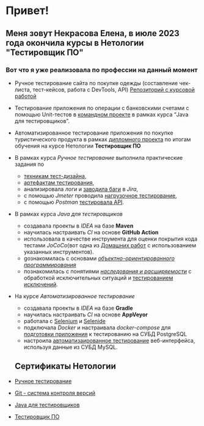 # Привет!
## Меня зовут Некрасова Елена, в июле 2023 года окончила курсы в Нетологии "Тестировщик ПО"

### Вот что я уже реализовала по профессии на данный момент

* Ручное тестирование сайта по покупке одежды (составление чек-листа, тест-кейсов, работа с DevTools, API) [Репозиторий с курсовой работой](https://docs.google.com/spreadsheets/d/1VWh47sVWx9zm0AB4kgOQ7FyQGDp30MgcrzSbOWjj90w/edit#gid=0)

* Тестирование приложения по операции с банковскими счетами с помощью Unit-тестов в [командном проекте](https://github.com/Kvazavr/javaqa-team-diplom-2) в рамках курса “Java для тестировщиков”.
  
* Автоматизированное тестирование приложения по покупке туристического продукта в рамках [дипломного проекта](https://github.com/Kvazavr/QA_Diplom) по итогам обучения на курсе Нетологии **Тестировщик ПО**
* В рамках курса *Ручное тестирование* выполнила практические задания по
    * [техникам тест-дизайна](https://docs.google.com/document/d/16ZJSmAgjYFiNTNuZfs0zFlJCmo4wAgpteSqUWu7cuPU/edit?usp=sharing),
    * [артефактам тестирования](https://docs.google.com/spreadsheets/d/1ed0Vq4kNScX6a9RMOoRYWSRVMzbLZjijrlE9gmp5CyM/edit?usp=sharing),
    * анализировала *логи* и [заводила баги](https://docs.google.com/document/d/13qM36DxWrNAitSCcPvC2iw8Kn0xyJKTpfMD4i_8d2vs/edit) в *Jira*,
    * с помощью *Jmeter* проводила [нагрузочное тестирование](https://docs.google.com/document/d/12zlwbhPYeRxd5-CkA29ILg66oEOixH7hFA7DAqRr23w/edit?usp=sharing),
    * с помощью *Postman* [тестировала API](https://docs.google.com/document/d/1d6qyuuEy4MZvcZo2RCg9GV0uOXVw_h_IXTxEREep40w/edit).
* В рамках курса *Java для тестировщиков*
    * создавала проекты в *IDEA* на базе **Maven**
    * научилась настраивать *CI* на основе **GitHub Action**
    * использовала в качестве инструмента для оценки покрытия кода тестами *JoCoCo*(вот одна из [Домашних работ](https://github.com/Kvazavr/HomeWork7_0) с использованием указанных инструментов).
    * gознакомилась с основами [*объектно-ориентированного программирования*](https://github.com/Kvazavr/HomeWork9_0)
    * познакомилась с понятиями [*наследования и расширяемости*](https://github.com/Kvazavr/HomeWork11_0) с обработкой исключительных ситуаций и [тестированием исключений](https://github.com/Kvazavr/HomeWork12_0).
* На курсе *Автоматизированное тестирование*
    * создавала проекты в *IDEA* на базе **Gradle**
    * научилась настраивать *CI* на основе **AppVeyor**
    * работала с [Selenium](https://github.com/Kvazavr/Selenium_Homework) и [Selenide](https://github.com/Kvazavr/Selenide_card-delivery)
    * подключала *Docker* и настраивала *docker-compose* для [подготовки приложения](https://github.com/Kvazavr/Docker) к тестированию на СУБД PostgreSQL 
    * настроила [автоматизаированное тестирование](https://github.com/Kvazavr/sql) веб-интерфейса, используя данные из СУБД MySQL.
      
  ## Сертификаты Нетологии
  
* [Ручное тестирование](https://github.com/Kvazavr/Kvazavr/blob/main/Manual.md)
* [Git - система контроля версий](https://github.com/Kvazavr/Kvazavr/blob/main/Git.md)
* [Java для тестировщиков](https://github.com/Kvazavr/Kvazavr/blob/main/Java.md)
* [Тестировщик ПО](https://github.com/Kvazavr/Kvazavr/blob/main/Tester.md)
